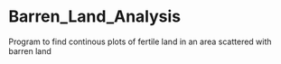# Barren_Land_Analysis
Program to find continous plots of fertile land in an area scattered with barren land

